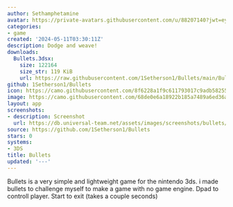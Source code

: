 ```yaml
---
author: Sethamphetamine
avatar: https://private-avatars.githubusercontent.com/u/88207140?jwt=eyJhbGciOiJIUzI1NiIsInR5cCI6IkpXVCJ9.eyJpc3MiOiJnaXRodWIuY29tIiwiYXVkIjoicmF3LmdpdGh1YnVzZXJjb250ZW50LmNvbSIsImtleSI6ImtleTEiLCJleHAiOjE3MzQ2MzI5NDAsIm5iZiI6MTczNDYzMTc0MCwicGF0aCI6Ii91Lzg4MjA3MTQwIn0.L07rqEsf7Uy1hnEnq1S02CXSOWw2UPFW_Ddz-Arygw8&v=4
categories:
- game
created: '2024-05-11T03:30:11Z'
description: Dodge and weave!
downloads:
  Bullets.3dsx:
    size: 122164
    size_str: 119 KiB
    url: https://raw.githubusercontent.com/1Setherson1/Bullets/main/Bullets/Bullets.3dsx
github: 1Setherson1/Bullets
icon: https://camo.githubusercontent.com/8f6228a1f9c611793017c9adb582554afbe56164dab594bc9c15e4d22b0fc374/68747470733a2f2f692e6962622e636f2f5968585270504e2f4e65772d50726f6a6563742d322e706e67
image: https://camo.githubusercontent.com/68de0e6a18922b185a7489a6ed36a208872696c5804b8c7cb5fdde92995f558f/68747470733a2f2f692e6962622e636f2f5a5754706471442f4e65772d50726f6a6563742d312e706e67
layout: app
screenshots:
- description: Screenshot
  url: https://db.universal-team.net/assets/images/screenshots/bullets/screenshot.png
source: https://github.com/1Setherson1/Bullets
stars: 0
systems:
- 3DS
title: Bullets
updated: '---'
---
```

Bullets is a very simple and lightweight game for the nintendo 3ds. i made bullets to challenge myself to make a game with no game engine. Dpad to controll player. Start to exit (takes a couple seconds)